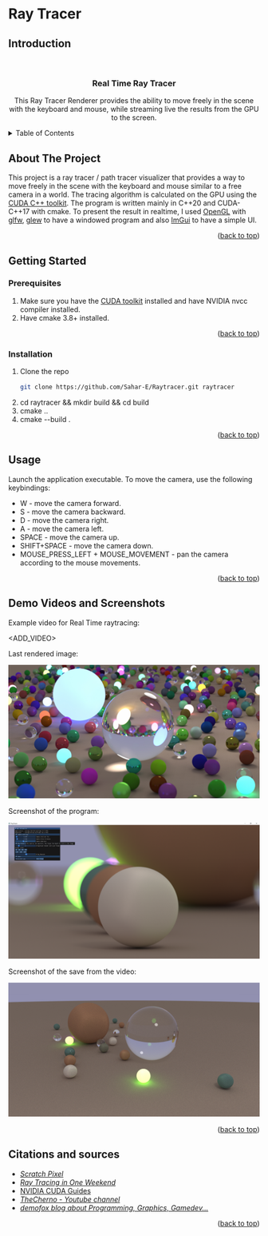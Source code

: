# Ray Tracer
## Introduction

<br />
<div align="center">
<h3 align="center">Real Time Ray Tracer</h3>
  <p align="center">
    This Ray Tracer Renderer provides the ability to move freely in the scene with the keyboard and mouse, while 
    streaming live the results from the GPU to the screen. 
    <br />
</div>


<!-- TABLE OF CONTENTS -->
<details>
  <summary>Table of Contents</summary>
  <ol>
    <li>
      <a href="#about-the-project">About The Project</a>
    </li>
    <li>
      <a href="#getting-started">Getting Started</a>
      <ul>
        <li><a href="#prerequisites">Prerequisites</a></li>
        <li><a href="#installation">Installation</a></li>
      </ul>
    </li>
    <li><a href="#usage">Usage</a></li>
    <li><a href="#Demo Videos and Screenshots">Demo Videos and Screenshots</a></li>
    <li><a href="#citations">Citations</a></li>
  </ol>
</details>


## About The Project

This project is a ray tracer / path tracer visualizer that provides a way to move freely in the scene with the keyboard and mouse
similar to a free camera in a world. The tracing algorithm is calculated on the GPU using the 
[CUDA C++ toolkit](https://developer.nvidia.com/cuda-toolkit). The program is written mainly in C++20 and CUDA-C++17 with cmake.
To present the result in realtime, I used [OpenGL](https://en.wikipedia.org/wiki/OpenGL) 
with [glfw](https://github.com/glfw/glfw), 
[glew](https://github.com/nigels-com/glew) to have a windowed program and also
[ImGui](https://github.com/ocornut/imgui) to have a simple UI.



<p align="right">(<a href="#top">back to top</a>)</p>

<!-- GETTING STARTED -->
## Getting Started
### Prerequisites
1. Make sure you have the [CUDA toolkit](https://developer.nvidia.com/how-to-cuda-c-cpp) installed and have NVIDIA nvcc 
compiler installed.
2. Have cmake 3.8+ installed.

<p align="right">(<a href="#top">back to top</a>)</p>

### Installation

1. Clone the repo
   ```sh
   git clone https://github.com/Sahar-E/Raytracer.git raytracer
   ```
2. cd raytracer && mkdir build && cd build
3. cmake ..
4. cmake --build .

<p align="right">(<a href="#top">back to top</a>)</p>

## Usage

Launch the application executable.
To move the camera, use the following keybindings:
- W - move the camera forward.
- S - move the camera backward.
- D - move the camera right.
- A - move the camera left.
- SPACE - move the camera up.
- SHIFT+SPACE - move the camera down.
- MOUSE_PRESS_LEFT + MOUSE_MOVEMENT - pan the camera according to the mouse movements.

<p align="right">(<a href="#top">back to top</a>)</p>

## Demo Videos and Screenshots

Example video for Real Time raytracing:

<ADD_VIDEO>

Last rendered image:

![Image Render Example](test.jpg?raw=true "Image Render Example.")

Screenshot of the program:

![Screenshot Example](screenshot.png?raw=true "Screenshot Example")

Screenshot of the save from the video:

![Screenshot Example](test_save.jpg?raw=true "Image Save Example")


<p align="right">(<a href="#top">back to top</a>)</p>

## Citations and sources

- [_Scratch Pixel_](https://www.scratchapixel.com/index.php?redirect)
- [_Ray Tracing in One Weekend_](https://raytracing.github.io/books/RayTracingInOneWeekend.html)
- [NVIDIA CUDA Guides](https://docs.nvidia.com/cuda/cuda-c-best-practices-guide/index.html)
- [_TheCherno - Youtube channel_](https://www.youtube.com/c/TheChernoProject)
- [_demofox blog about Programming, Graphics, Gamedev..._](https://blog.demofox.org/)

<p align="right">(<a href="#top">back to top</a>)</p>
